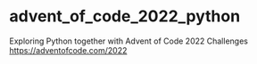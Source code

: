 # advent_of_code_2022_python

Exploring Python together with Advent of Code 2022 Challenges https://adventofcode.com/2022


